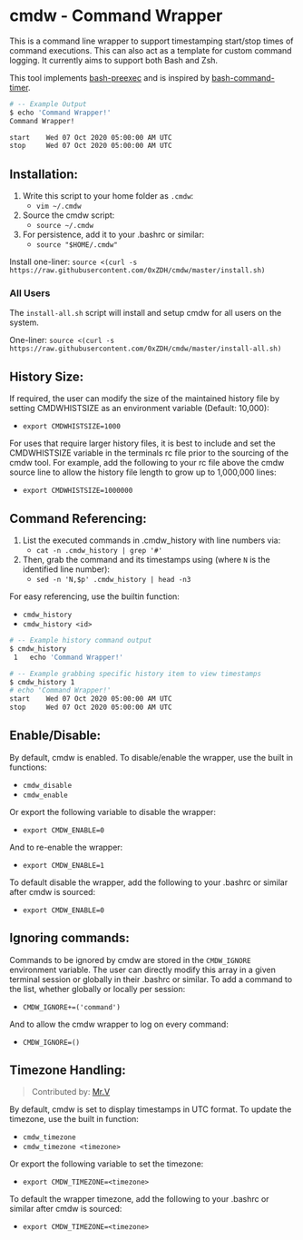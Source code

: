 # cmdw - Command Wrapper

This is a command line wrapper to support timestamping start/stop times of command executions. This can also act as a template for custom command logging. It currently aims to support both Bash and Zsh.

This tool implements [bash-preexec](https://github.com/rcaloras/bash-preexec) and is inspired by [bash-command-timer](https://github.com/jichu4n/bash-command-timer).

```bash
# -- Example Output
$ echo 'Command Wrapper!'
Command Wrapper!

start    Wed 07 Oct 2020 05:00:00 AM UTC
stop     Wed 07 Oct 2020 05:00:00 AM UTC
```

## Installation:
1. Write this script to your home folder as `.cmdw`:
    * `vim ~/.cmdw`
2. Source the cmdw script:
    * `source ~/.cmdw`
3. For persistence, add it to your .bashrc or similar:
    * `source "$HOME/.cmdw"`

Install one-liner: `source <(curl -s https://raw.githubusercontent.com/0xZDH/cmdw/master/install.sh)`

### All Users

The `install-all.sh` script will install and setup cmdw for all users on the system.

One-liner: `source <(curl -s https://raw.githubusercontent.com/0xZDH/cmdw/master/install-all.sh)`

## History Size:
If required, the user can modify the size of the maintained history file by setting CMDWHISTSIZE as an environment variable (Default: 10,000):
* `export CMDWHISTSIZE=1000`

For uses that require larger history files, it is best to include and set the CMDWHISTSIZE variable in the terminals rc file prior to the sourcing of the cmdw tool. For example, add the following to your rc file above the cmdw source line to allow the history file length to grow up to 1,000,000 lines:
* `export CMDWHISTSIZE=1000000`

## Command Referencing:
1. List the executed commands in .cmdw_history with line numbers via:
    * `cat -n .cmdw_history | grep '#'`
2. Then, grab the command and its timestamps using (where `N` is the identified line number):
    * `sed -n 'N,$p' .cmdw_history | head -n3`

For easy referencing, use the builtin function:
* `cmdw_history`
* `cmdw_history <id>`

```bash
# -- Example history command output
$ cmdw_history 
 1   echo 'Command Wrapper!'

# -- Example grabbing specific history item to view timestamps
$ cmdw_history 1
# echo 'Command Wrapper!'
start    Wed 07 Oct 2020 05:00:00 AM UTC
stop     Wed 07 Oct 2020 05:00:00 AM UTC
```

## Enable/Disable:
By default, cmdw is enabled. To disable/enable the wrapper, use the built in functions:
* `cmdw_disable`
* `cmdw_enable`

Or export the following variable to disable the wrapper:
* `export CMDW_ENABLE=0`

And to re-enable the wrapper:
* `export CMDW_ENABLE=1`

To default disable the wrapper, add the following to your .bashrc or similar after cmdw is sourced:
* `export CMDW_ENABLE=0`

## Ignoring commands:
Commands to be ignored by cmdw are stored in the `CMDW_IGNORE` environment variable. The user can directly modify this array in a given terminal session or globally in their .bashrc or similar. To add a command to the list, whether globally or locally per session:
* `CMDW_IGNORE+=('command')`

And to allow the cmdw wrapper to log on every command:
* `CMDW_IGNORE=()`

## Timezone Handling:

> Contributed by: [Mr.V](https://github.com/ring0lab)

By default, cmdw is set to display timestamps in UTC format. To update the timezone, use the built in function:
* `cmdw_timezone`
* `cmdw_timezone <timezone>`

Or export the following variable to set the timezone:
* `export CMDW_TIMEZONE=<timezone>`

To default the wrapper timezone, add the following to your .bashrc or similar after cmdw is sourced:
* `export CMDW_TIMEZONE=<timezone>`